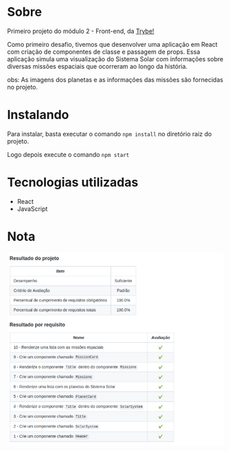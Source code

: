 <h1>Sobre</h1>
<p>Primeiro projeto do módulo 2 - Front-end, da <a href="https://betrybe.com" target="_blank">Trybe!</a></p>
<p>Como primeiro desafio, tivemos que desenvolver uma aplicação em React com criação de componentes de classe e passagem de props. Essa aplicação simula uma visualização do Sistema Solar com informações sobre diversas missões espaciais que ocorreram ao longo da história.</p>

<p>obs: As imagens dos planetas e as informações das missões são fornecidas no projeto.</p>

<h1>Instalando</h1>

<p>Para instalar, basta executar o comando <code>npm install</code> no diretório raiz do projeto.</p>
<p>Logo depois execute o comando <code>npm start</code></p>

<h1>Tecnologias utilizadas</h1>

<ul>
  <li>React</li>
  <li>JavaScript</li>
</ul>

<h1>Nota</h1>
<img src="./solarsystem.png" alt="nota do projeto" width='800' height='450'>
